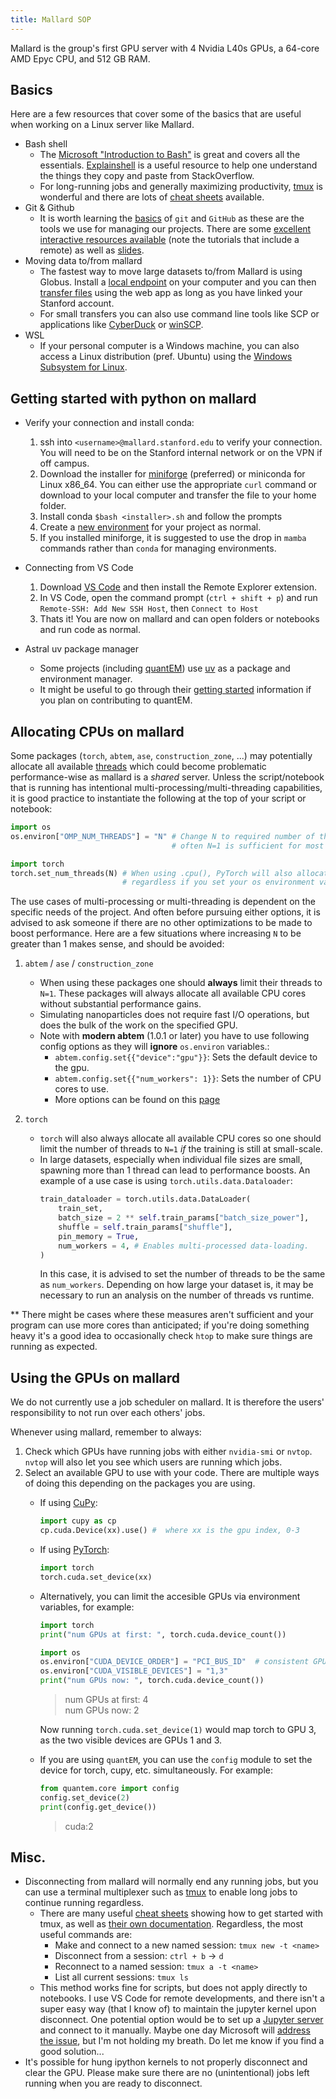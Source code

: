 ```yaml
---
title: Mallard SOP
---
```


Mallard is the group's first GPU server with 4 Nvidia L40s GPUs, a 64-core AMD Epyc CPU, and 512 GB RAM. 

## Basics
Here are a few resources that cover some of the basics that are useful when working on a Linux server like Mallard. 
- Bash shell
    - The [Microsoft "Introduction to Bash"](https://learn.microsoft.com/en-us/training/modules/bash-introduction/) is great and covers all the essentials. [Explainshell](https://explainshell.com/) is a useful resource to help one understand the things they copy and paste from StackOverflow.
    - For long-running jobs and generally maximizing productivity, [tmux](https://github.com/tmux/tmux/wiki/Getting-Started) is wonderful and there are lots of [cheat sheets](https://duckduckgo.com/?t=ffab&q=tmux+cheat+sheet&ia=images&iax=images) available.
- Git & Github
    - It is worth learning the [basics](https://xkcd.com/1597/) of `git` and `GitHub` as these are the tools we use for managing our projects. There are some [excellent interactive resources available](https://learngitbranching.js.org/) (note the tutorials that include a remote) as well as [slides](https://docs.google.com/presentation/d/1WZb3w1SYOxGW1coMqJXrM8yEyLSS9RCl/edit?usp=sharing&ouid=116704770862661131657&rtpof=true&sd=true). 
- Moving data to/from mallard
    - The fastest way to move large datasets to/from Mallard is using Globus. Install a [local endpoint](https://www.globus.org/globus-connect-personal) on your computer and you can then [transfer files](https://docs.globus.org/guides/tutorials/manage-files/transfer-files/) using the web app as long as you have linked your Stanford account. 
    - For small transfers you can also use command line tools like SCP or applications like  [CyberDuck](https://cyberduck.io/) or [winSCP](https://winscp.net/eng/index.php).
- WSL
    - If your personal computer is a Windows machine, you can also access a Linux distribution (pref. Ubuntu) using the [Windows Subsystem for Linux](https://learn.microsoft.com/en-us/windows/wsl/install). 


## Getting started with python on mallard
- Verify your connection and install conda:
    1. ssh into `<username>@mallard.stanford.edu` to verify your connection. You will need to be on the Stanford internal network or on the VPN if off campus.
    2. Download the installer for [miniforge](https://conda-forge.org/download/) (preferred) or miniconda for Linux x86_64. You can either use the appropriate `curl` command or download to your local computer and transfer the file to your home folder. 
    3. Install conda `$bash <installer>.sh` and follow the prompts
    4. Create a [new environment](https://docs.conda.io/projects/conda/en/latest/user-guide/tasks/manage-environments.html) for your project as normal.
    5. If you installed miniforge, it is suggested to use the drop in `mamba` commands rather than `conda` for managing environments.  
    
- Connecting from VS Code
    1. Download [VS Code](https://code.visualstudio.com/download) and then install the Remote Explorer extension.
    2. In VS Code, open the command prompt (`ctrl + shift + p`) and run `Remote-SSH: Add New SSH Host`, then `Connect to Host`
    3. Thats it! You are now on mallard and can open folders or notebooks and run code as normal.

- Astral uv package manager
    - Some projects (including [quantEM](https://github.com/electronmicroscopy/quantem)) use [uv](https://docs.astral.sh/uv/) as a package and environment manager.  
    - It might be useful to go through their [getting started](https://docs.astral.sh/uv/getting-started/) information if you plan on contributing to quantEM. 

## Allocating CPUs on mallard

Some packages (`torch`, `abtem`, `ase`, `construction_zone`, ...) may potentially allocate all available [threads](https://www.liquidweb.com/blog/difference-cpu-cores-thread/#h-the-difference-between-cores-vs-threads) which could become problematic performance-wise as mallard is a *shared* server. Unless the script/notebook that is running has intentional multi-processing/multi-threading capabilities, it is good practice to instantiate the following at the top of your script or notebook:

```python
import os
os.environ["OMP_NUM_THREADS"] = "N" # Change N to required number of threads, 
                                    # often N=1 is sufficient for most workloads.

import torch
torch.set_num_threads(N) # When using .cpu(), PyTorch will also allocate all cores
                         # regardless if you set your os environment variable.
```

The use cases of multi-processing or multi-threading is dependent on the specific needs of the project. And often before pursuing either options, it is advised to ask someone if there are no other optimizations to be made to boost performance. Here are a few situations where increasing `N` to be greater than 1 makes sense, and should be avoided:

1. `abtem` / `ase` / `construction_zone`
    - When using these packages one should **always** limit their threads to `N=1`. These packages will always allocate all available CPU cores without substantial performance gains. 
    - Simulating nanoparticles does not require fast I/O operations, but does the bulk of the work on the specified GPU.
    - Note with **modern abtem** (1.0.1 or later) you have to use following config options as they will **ignore** `os.environ` variables.:
        - `abtem.config.set{{"device":"gpu"}}`: Sets the default device to the gpu.
        - `abtem.config.set{{"num_workers": 1}}`: Sets the number of CPU cores to use.
        - More options can be found on this [page](https://abtem.readthedocs.io/en/latest/user_guide/walkthrough/parallelization.html#using-gpus)

2. `torch`
    - `torch` will also always allocate all available CPU cores so one should limit the number of threads to `N=1` *if* the training is still at small-scale. 
    - In large datasets, especially when individual file sizes are small, spawning more than 1 thread can lead to performance boosts. An example of a use case is using `torch.utils.data.Dataloader`:
        ```python
        train_dataloader = torch.utils.data.DataLoader(
            train_set,
            batch_size = 2 ** self.train_params["batch_size_power"],
            shuffle = self.train_params["shuffle"],
            pin_memory = True,
            num_workers = 4, # Enables multi-processed data-loading.
        )
        ```
        In this case, it is advised to set the number of threads to be the same as `num_workers`. Depending on how large your dataset is, it may be necessary to run an analysis on the number of threads vs runtime.
    
** There might be cases where these measures aren't sufficient and your program can use more cores than anticipated; if you're doing something heavy it's a good idea to occasionally check `htop` to make sure things are running as expected. 
    
## Using the GPUs on mallard  
We do not currently use a job scheduler on mallard. It is therefore the users' responsibility to not run over each others' jobs.  

Whenever using mallard, remember to always: 
1. Check which GPUs have running jobs with either `nvidia-smi` or `nvtop`. `nvtop` will also let you see which users are running which jobs.
2. Select an available GPU to use with your code. There are multiple ways of doing this depending on the packages you are using.
    - If using [CuPy](https://cupy.dev/):
        ```python
        import cupy as cp
        cp.cuda.Device(xx).use() #  where xx is the gpu index, 0-3
        ```
    - If using [PyTorch](https://pytorch.org/):
        ```python
        import torch
        torch.cuda.set_device(xx)
        ```
    - Alternatively, you can limit the accesible GPUs via environment variables, for example:
        ```python
        import torch
        print("num GPUs at first: ", torch.cuda.device_count())

        import os
        os.environ["CUDA_DEVICE_ORDER"] = "PCI_BUS_ID"  # consistent GPU ordering
        os.environ["CUDA_VISIBLE_DEVICES"] = "1,3" 
        print("num GPUs now: ", torch.cuda.device_count())
        ```
        > num GPUs at first: 4  
        > num GPUs now: 2  

        Now running `torch.cuda.set_device(1)` would map torch to GPU 3, as the two visible devices are GPUs 1 and 3. 
    - If you are using `quantEM`, you can use the `config` module to set the device for torch, cupy, etc. simultaneously. For example:
        ```python 
        from quantem.core import config
        config.set_device(2)
        print(config.get_device())
        ```
        > cuda:2

## Misc.
- Disconnecting from mallard will normally end any running jobs, but you can use a terminal multiplexer such as [tmux](https://github.com/tmux/tmux/wiki) to enable long jobs to continue running regardless.
    - There are many useful [cheat sheets](https://is.gd/MZGSSw) showing how to get started with tmux, as well as [their own documentation](https://github.com/tmux/tmux/wiki/Getting-Started). Regardless, the most useful commands are: 
        - Make and connect to a new named session: `tmux new -t <name>`
        - Disconnect from a session: `ctrl + b` $\rightarrow$ `d`
        - Reconnect to a named session: `tmux a -t <name>`
        - List all current sessions: `tmux ls` 
    - This method works fine for scripts, but does not apply directly to notebooks. I use VS Code for remote developments, and there isn't a super easy way (that I know of) to maintain the jupyter kernel upon disconnect. One potential option would be to set up a [Jupyter server](https://github.com/microsoft/vscode-jupyter/issues/1378#issuecomment-1819466769) and connect to it manually. Maybe one day Microsoft will [address the issue](https://github.com/microsoft/vscode-jupyter/issues/3998), but I'm not holding my breath. Do let me know if you find a good solution... <!-- TODO the text of 'jupyter server' and 'address the issue' links are for some reason italicized on the hosted web page, no idea why this only affects those links -->
- It's possible for hung ipython kernels to not properly disconnect and clear the GPU. Please make sure there are no (unintentional) jobs left running when you are ready to disconnect. 